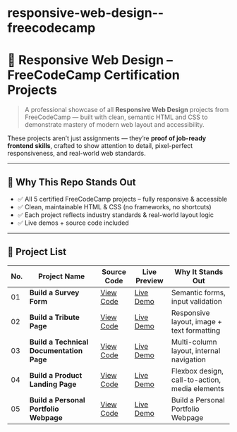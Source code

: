 # responsive-web-design--freecodecamp
# 📱 Responsive Web Design – FreeCodeCamp Certification Projects

> A professional showcase of all **Responsive Web Design** projects from FreeCodeCamp — built with clean, semantic HTML and CSS to demonstrate mastery of modern web layout and accessibility.

These projects aren’t just assignments — they’re **proof of job-ready frontend skills**, crafted to show attention to detail, pixel-perfect responsiveness, and real-world web standards.

---

## 🚀 Why This Repo Stands Out

- ✅ All 5 certified FreeCodeCamp projects – fully responsive & accessible  
- ✅ Clean, maintainable HTML & CSS (no frameworks, no shortcuts)  
- ✅ Each project reflects industry standards & real-world layout logic  
- ✅ Live demos + source code included
---
## 📜 Project List

| No. | Project Name                 | Source Code | Live Preview | Why It Stands Out |
|-----|------------------------------|-------------|--------------|--------------------|
| 01  | **Build a Survey Form**     | [View Code](https://github.com/abdulmatin54/responsive-web-design--freecodecamp/tree/main/Build%20a%20Personal%20Portfolio%20Webpage) | [Live Demo](https://abdulmatin54.github.io/responsive-web-design--freecodecamp/build%20a%20survey%20form/index.html) | Semantic forms, input validation  |
| 02  | **Build a Tribute Page**     | [View Code](#) | [Live Demo](#) | Responsive layout, image + text formatting  |
| 03  | **Build a Technical Documentation Page**    | [View Code](#) | [Live Demo](#) | Multi-column layout, internal navigation |
| 04  | **Build a Product Landing Page**     | [View Code](#) | [Live Demo](#) | Flexbox design, call-to-action, media elements  |
| 05  | **Build a Personal Portfolio Webpage**  | [View Code](#) | [Live Demo](#) | Build a Personal Portfolio Webpage |
